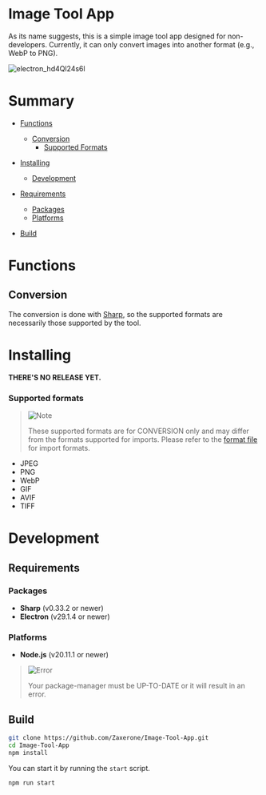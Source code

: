 # Image Tool App

As its name suggests, this is a simple image tool app designed for non-developers. Currently, it can only convert images into another format (e.g., WebP to PNG).

![electron_hd4Ql24s6l](https://github.com/Zaxerone/Image-Tool-App/assets/46900584/1d2da86d-0f74-4b3d-a0bc-2c6446543cd2)

# Summary

- [Functions](#functions)

  - [Conversion](#conversion)
    - [Supported Formats](#supported-formats)

- [Installing](#installing)

  - [Development](#development)

- [Requirements](#requirements)
  - [Packages](#packages)
  - [Platforms](#platforms)
- [Build](#build)

# Functions

## Conversion

The conversion is done with [Sharp](https://sharp.pixelplumbing.com), so the supported formats are necessarily those supported by the tool.

# Installing

**THERE'S NO RELEASE YET.**

### Supported formats

> <picture>
>   <source media="(prefers-color-scheme: light)" srcset="https://raw.githubusercontent.com/Mqxx/GitHub-Markdown/main/blockquotes/badge/light-theme/note.svg">
>   <img alt="Note" src="https://raw.githubusercontent.com/Mqxx/GitHub-Markdown/main/blockquotes/badge/dark-theme/note.svg">
> </picture><br>
>
> These supported formats are for CONVERSION only and may differ from the formats supported for imports. Please refer to the [format file](./formats.js) for import formats.

- JPEG
- PNG
- WebP
- GIF
- AVIF
- TIFF

# Development

## Requirements

### Packages

- **Sharp** (v0.33.2 or newer)
- **Electron** (v29.1.4 or newer)

### Platforms

- **Node.js** (v20.11.1 or newer)

> <picture>
>   <source media="(prefers-color-scheme: light)" srcset="https://raw.githubusercontent.com/Mqxx/GitHub-Markdown/main/blockquotes/badge/light-theme/error.svg">
>   <img alt="Error" src="https://raw.githubusercontent.com/Mqxx/GitHub-Markdown/main/blockquotes/badge/dark-theme/error.svg">
> </picture><br>
>
> Your package-manager must be UP-TO-DATE or it will result in an error.

## Build

```sh
git clone https://github.com/Zaxerone/Image-Tool-App.git
cd Image-Tool-App
npm install
```

You can start it by running the `start` script.

```
npm run start
```
